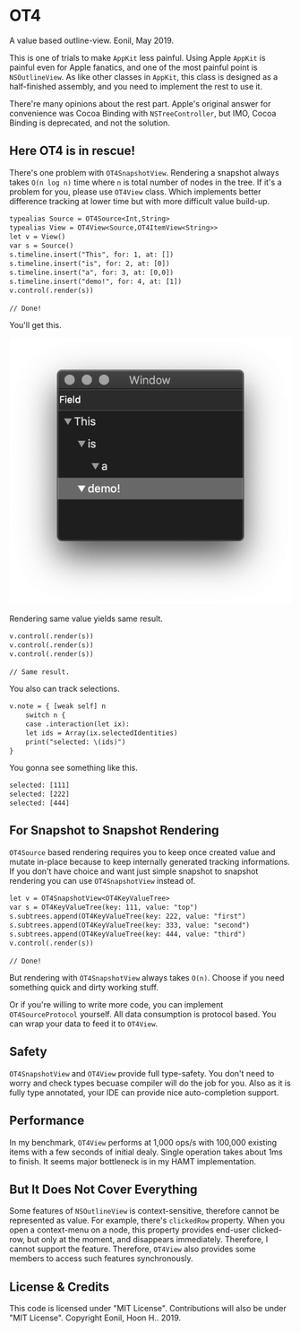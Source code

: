 OT4
====
A value based outline-view.
Eonil, May 2019.

This is one of trials to make `AppKit` less painful.
Using Apple `AppKit` is painful even for Apple fanatics,
and one of the most painful point is `NSOutlineView`.
As like other classes in `AppKit`, this class is designed
as a half-finished assembly, and you need to implement
the rest to use it. 

There're many opinions about the rest part. 
Apple's original answer for convenience was
Cocoa Binding with `NSTreeController`, but IMO, 
Cocoa Binding is deprecated, and not the solution.



Here OT4 is in rescue!
--------------------------
There's one problem with `OT4SnapshotView`. Rendering a 
snapshot always takes `O(n log n)` time where `n` is total 
number of nodes in the tree. If it's a problem for you, please 
use `OT4View` class. Which implements better difference 
tracking at lower time but with more difficult value build-up.

    typealias Source = OT4Source<Int,String>
    typealias View = OT4View<Source,OT4ItemView<String>> 
    let v = View()
    var s = Source() 
    s.timeline.insert("This", for: 1, at: [])
    s.timeline.insert("is", for: 2, at: [0])
    s.timeline.insert("a", for: 3, at: [0,0])
    s.timeline.insert("demo!", for: 4, at: [1])
    v.control(.render(s))

    // Done!

You'll get this.

![ScreenShot](OT4Demo/ScreenShot.png)

Rendering same value yields same result.

    v.control(.render(s))
    v.control(.render(s))
    v.control(.render(s))

    // Same result.

You also can track selections.

    v.note = { [weak self] n 
        switch n {
        case .interaction(let ix):
        let ids = Array(ix.selectedIdentities)
        print("selected: \(ids)")
    }

You gonna see something like this.

    selected: [111]
    selected: [222]
    selected: [444]



For Snapshot to Snapshot Rendering
-----------------------------------------------
`OT4Source` based rendering requires you to keep once
created value and mutate in-place because to keep internally
generated tracking informations. If you don't have choice 
and want just simple snapshot to snapshot rendering
you can use `OT4SnapshotView` instead of.

    let v = OT4SnapshotView<OT4KeyValueTree>
    var s = OT4KeyValueTree(key: 111, value: "top") 
    s.subtrees.append(OT4KeyValueTree(key: 222, value: "first")
    s.subtrees.append(OT4KeyValueTree(key: 333, value: "second")
    s.subtrees.append(OT4KeyValueTree(key: 444, value: "third")
    v.control(.render(s))
    
    // Done!

But rendering with `OT4SnapshotView` always takes `O(n)`.
Choose if you need something quick and dirty working stuff.

Or if you're willing to write more code, you can implement
`OT4SourceProtocol` yourself. All data consumption is
protocol based. You can wrap your data to feed it to 
`OT4View`.



Safety
--------
`OT4SnapshotView` and `OT4View` provide full type-safety.
You don't need to worry and check types becuase compiler
will do the job for you. Also as it is fully type annotated,
your IDE can provide nice auto-completion support.

Performance
----------------
In my benchmark, `OT4View` performs at 1,000 ops/s with 
100,000 existing items with a few seconds of initial dealy. 
Single operation takes about 1ms to finish. 
It seems major bottleneck is in my HAMT implementation.

But It Does Not Cover Everything
----------------------------------------
Some features of `NSOutlineView` is context-sensitive, therefore
cannot be represented as value. For example, there's `clickedRow`
property. When you open a context-menu on a node, this property
provides end-user clicked-row, but only at the moment, and
disappears immediately.
Therefore, I cannot support the feature. Therefore, `OT4View` also
provides some members to access such features synchronously.



License & Credits
----------------------
This code is licensed under "MIT License".
Contributions will also be under "MIT License".
Copyright Eonil, Hoon H.. 2019.
